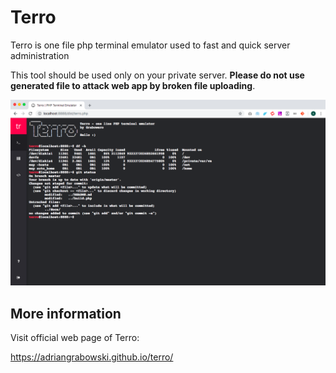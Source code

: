 # Terro
Terro is one file php terminal emulator used to fast and quick server administration

This tool should be used only on your private server. **Please do not use generated file to attack web app by broken file uploading**.

![terro](https://raw.githubusercontent.com/adriangrabowski/terro/master/docs/dist/terro.png)

## More information

Visit official web page of Terro:

https://adriangrabowski.github.io/terro/
